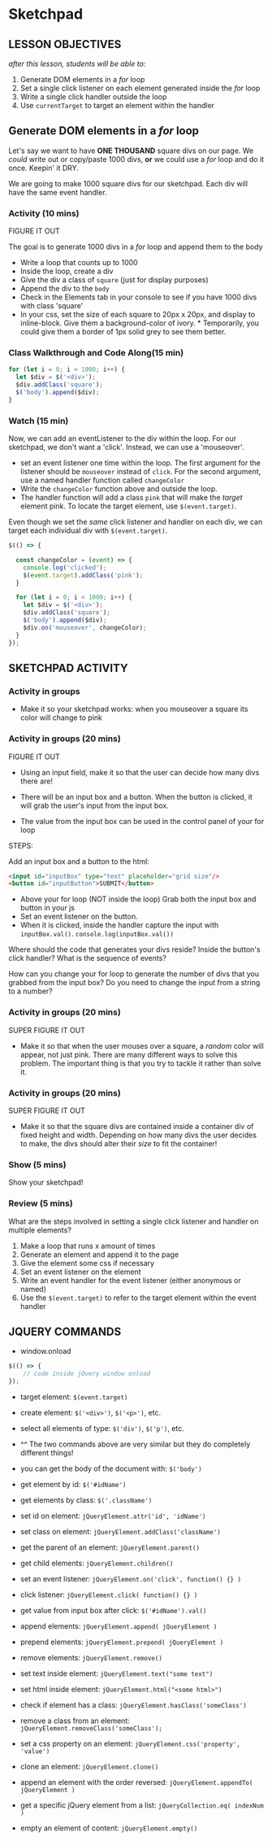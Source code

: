 # Sketchpad

## LESSON OBJECTIVES

_after this lesson, students will be able to:_

1. Generate DOM elements in a _for_ loop
1. Set a single click listener on each element generated inside the _for_ loop
1. Write a single click handler outside the loop
1. Use `currentTarget` to target an element within the handler

## Generate DOM elements in a _for_ loop

Let's say we want to have **ONE THOUSAND** square divs on our page. We _could_ write out or copy/paste 1000 divs, **or** we could use a _for_ loop and do it once. Keepin' it DRY.

We are going to make 1000 square divs for our sketchpad. Each div will have the same event handler.

### Activity (10 mins)

FIGURE IT OUT

The goal is to generate 1000 divs in a _for_ loop and append them to the body

* Write a loop that counts up to 1000
* Inside the loop, create a div
* Give the div a class of `square` (just for display purposes)
* Append the div to the `body`
* Check in the Elements tab in your console to see if you have 1000 divs with class 'square'
* In your css, set the size of each square to 20px x 20px, and display to inline-block. Give them a background-color of ivory. * Temporarily, you could give them a border of 1px solid grey to see them better.

### Class Walkthrough and Code Along(15 min)

```javascript
for (let i = 0; i < 1000; i++) {
  let $div = $('<div>');
  $div.addClass('square');
  $('body').append($div);
}
```

### Watch (15 min)

Now, we can add an eventListener to the div within the loop. For our sketchpad, we don't want a 'click'. Instead, we can use a 'mouseover'.

* set an event listener one time within the loop. The first argument for the listener should be `mouseover` instead of `click`. For the second argument, use a named handler function called `changeColor`
* Write the `changeColor` function above and outside the loop.
* The handler function will add a class `pink` that will make the _target_ element pink. To locate the target element, use `$(event.target)`.

Even though we set the _same_ click listener and handler on each div, we can target each individual div with `$(event.target)`.

```javascript
$(() => {

  const changeColor = (event) => {
    console.log('clicked');
    $(event.target).addClass('pink');
  }

  for (let i = 0; i < 1000; i++) {
    let $div = $('<div>');
    $div.addClass('square');
    $('body').append($div);
    $div.on('mouseover', changeColor);
  }
});
```

## SKETCHPAD ACTIVITY

### Activity in groups

* Make it so your sketchpad works: when you mouseover a square its color will change to pink

### Activity in groups (20 mins)

FIGURE IT OUT

* Using an input field, make it so that the user can decide how many divs there are!

* There will be an input box and a button. When the button is clicked, it will grab the user's input from the input box.

* The value from the input box can be used in the control panel of your for loop

STEPS:

Add an input box and a button to the html:

```html
<input id="inputBox" type="text" placeholder="grid size"/>
<button id="inputButton">SUBMIT</button>
```

* Above your for loop (NOT inside the loop) Grab both the input box and button in your js
* Set an event listener on the button.
* When it is clicked, inside the handler capture the input with `inputBox.val()`. `console.log(inputBox.val())`

Where should the code that generates your divs reside? Inside the button's click handler? What is the sequence of events?

How can you change your for loop to generate the number of divs that you grabbed from the input box? Do you need to change the input from a string to a number?

### Activity in groups (20 mins)

SUPER FIGURE IT OUT

* Make it so that when the user mouses over a square, a _random_ color will appear, not just pink. There are many different ways to solve this problem. The important thing is that you try to tackle it rather than solve it.

### Activity in groups (20 mins)

SUPER FIGURE IT OUT

* Make it so that the square divs are contained inside a container div of fixed height and width. Depending on how many divs the user decides to make, the divs should alter their _size_ to fit the container!

### Show (5 mins)

Show your sketchpad!

### Review (5 mins)

What are the steps involved in setting a single click listener and handler on multiple elements?

1. Make a loop that runs x amount of times
2. Generate an element and append it to the page
3. Give the element some css if necessary
4. Set an event listener on the element
5. Write an event handler for the event listener (either anonymous or named)
6. Use the `$(event.target)` to refer to the target element within the event handler

## JQUERY COMMANDS

- window.onload

```javascript
$(() => {
	// code inside jQuery window onload
});
```

- target element: `$(event.target)`

- create element: `$('<div>')`, `$('<p>')`, etc.

- select all elements of type: `$('div')`, `$('p')`, etc.

- ^^ The two commands above are very similar but they do completely different things!

- you can get the body of the document with: `$('body')`

- get element by id: `$('#idName')`

- get elements by class: `$('.className')`

- set id on element: `jQueryElement.attr('id', 'idName')`

- set class on element: `jQueryElement.addClass('className')`

- get the parent of an element: `jQueryElement.parent()`

- get child elements: `jQueryElement.children()`

- set an event listener: `jQueryElement.on('click', function() {} )`

- click listener: `jQueryElement.click( function() {} )`

- get value from input box after click: `$('#idName').val()`

- append elements: `jQueryElement.append( jQueryElement )`

- prepend elements: `jQueryElement.prepend( jQueryElement )`

- remove elements: `jQueryElement.remove()`

- set text inside element: `jQueryElement.text("some text")`

- set html inside element: `jQueryElement.html("<some html>")`

- check if element has a class: `jQueryElement.hasClass('someClass')`

- remove a class from an element: `jQueryElement.removeClass('someClass');`

- set a css property on an element: `jQueryElement.css('property', 'value')`

- clone an element: `jQueryElement.clone()`

- append an element with the order reversed: `jQueryElement.appendTo( jQueryElement )`

- get a specific jQuery element from a list: `jQueryCollection.eq( indexNum )`

- empty an element of content:
`jQueryElement.empty()`
